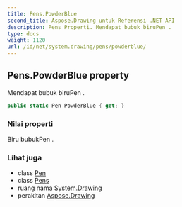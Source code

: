 ```yaml
---
title: Pens.PowderBlue
second_title: Aspose.Drawing untuk Referensi .NET API
description: Pens Properti. Mendapat bubuk biruPen .
type: docs
weight: 1120
url: /id/net/system.drawing/pens/powderblue/
---
```

## Pens.PowderBlue property

Mendapat bubuk biruPen .

```csharp
public static Pen PowderBlue { get; }
```

### Nilai properti

Biru bubukPen .

### Lihat juga

* class [Pen](../../pen/)
* class [Pens](../)
* ruang nama [System.Drawing](../../pens/)
* perakitan [Aspose.Drawing](../../../)


